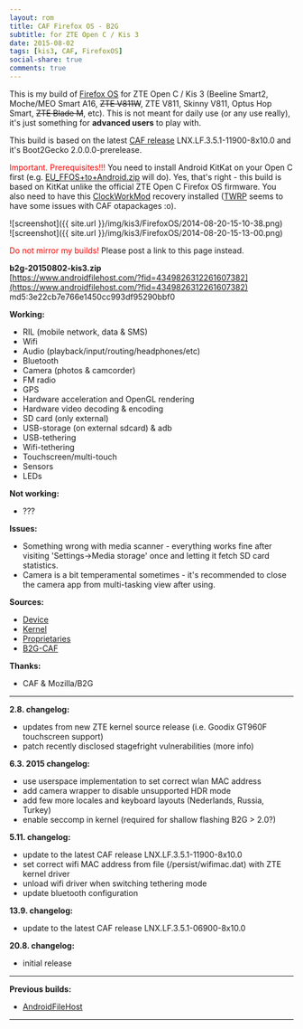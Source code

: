 ```yaml
---
layout: rom
title: CAF Firefox OS - B2G
subtitle: for ZTE Open C / Kis 3
date: 2015-08-02
tags: [kis3, CAF, FirefoxOS]
social-share: true
comments: true
---
```


This is my build of [Firefox OS](https://www.mozilla.org/en-US/firefox/os/) for ZTE Open C / Kis 3 (Beeline Smart2, Moche/MEO Smart A16, <s>ZTE V811W</s>, ZTE V811, Skinny V811, Optus Hop Smart, <s>ZTE Blade M</s>, etc). This is not meant for daily use (or any use really), it's just something for **advanced users** to play with.

This build is based on the latest [CAF release](https://www.codeaurora.org/xwiki/bin/FirefoxOS/release) LNX.LF.3.5.1-11900-8x10.0 and it's Boot2Gecko 2.0.0.0-prerelease.

<span style="color:#ff0000;">Important. Prerequisites!!!</span> You need to install Android KitKat on your Open C first (e.g. [EU_FFOS+to+Android.zip](https://www.androidfilehost.com/?fid=4349826312261607875) will do). Yes, that's right - this build is based on KitKat unlike the official ZTE Open C Firefox OS firmware. You also need to have this [ClockWorkMod](/devices/kis3/CWM) recovery installed ([TWRP](/devices/kis3/TWRP) seems to have some issues with CAF otapackages :o).

![screenshot]({{ site.url }}/img/kis3/FirefoxOS/2014-08-20-15-10-38.png)  
![screenshot]({{ site.url }}/img/kis3/FirefoxOS/2014-08-20-15-13-00.png)

<span style="color:#ff0000;">Do not mirror my builds!</span> Please post a link to this page instead.

**b2g-20150802-kis3.zip**  
[https://www.androidfilehost.com/?fid=4349826312261607382](https://www.androidfilehost.com/?fid=4349826312261607382)  
md5:3e22cb7e766e1450cc993df95290bbf0

**Working:**

- RIL (mobile network, data & SMS)
- Wifi
- Audio (playback/input/routing/headphones/etc)
- Bluetooth
- Camera (photos & camcorder)
- FM radio
- GPS
- Hardware acceleration and OpenGL rendering
- Hardware video decoding & encoding
- SD card (only external)
- USB-storage (on external sdcard) & adb
- USB-tethering
- Wifi-tethering
- Touchscreen/multi-touch
- Sensors
- LEDs

**Not working:**

- ???

**Issues:**

- Something wrong with media scanner - everything works fine after visiting 'Settings->Media storage' once and letting it fetch SD card statistics.
- Camera is a bit temperamental sometimes - it's recommended to close the camera app from multi-tasking view after using.

**Sources:**

- [Device](https://github.com/KonstaT/android_device_zte_kis3/tree/b2g_kk_3.5)
- [Kernel](https://github.com/KonstaT/android_kernel_zte_msm8610/tree/b2g_kk_3.5)
- [Proprietaries](https://github.com/KonstaT/proprietary_vendor_zte/tree/b2g_kk_3.5)
- [B2G-CAF](https://github.com/B2G-CAF)

**Thanks:**

- CAF & Mozilla/B2G

----

**2.8. changelog:**

- updates from new ZTE kernel source release (i.e. Goodix GT960F touchscreen support)
- patch recently disclosed stagefright vulnerabilities (more info)

**6.3. 2015 changelog:**

- use userspace implementation to set correct wlan MAC address
- add camera wrapper to disable unsupported HDR mode
- add few more locales and keyboard layouts (Nederlands, Russia, Turkey)
- enable seccomp in kernel (required for shallow flashing B2G > 2.0?)

**5.11. changelog:**

- update to the latest CAF release LNX.LF.3.5.1-11900-8x10.0
- set correct wifi MAC address from file (/persist/wifimac.dat) with ZTE kernel driver
- unload wifi driver when switching tethering mode
- update bluetooth configuration

**13.9. changelog:**

- update to the latest CAF release LNX.LF.3.5.1-06900-8x10.0

**20.8. changelog:**

- initial release

----

**Previous builds:**

- [AndroidFileHost](https://www.androidfilehost.com/?w=files&flid=89975)

----
